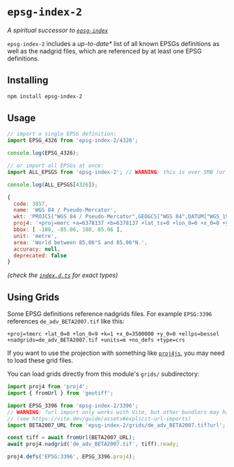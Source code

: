 # `epsg-index-2`

_A spiritual successor to
[`epsg-index`](https://github.com/derhuerst/epsg-index)_

`epsg-index-2` includes a _up-to-date\*_ list of all known EPSGs definitions as well as the nadgrid files, which are referenced by at least one EPSG definitions.

## Installing

```sh
npm install epsg-index-2
```

## Usage

```ts
// import a single EPSG definition:
import EPSG_4326 from 'epsg-index-2/4326';

console.log(EPSG_4326);

// or import all EPSGs at once:
import ALL_EPSGS from 'epsg-index-2'; // WARNING: this is over 5MB (or 500kB gzipped)

console.log(ALL_EPSGS[4326]);
```

```js
{
  code: 3857,
  name: 'WGS 84 / Pseudo-Mercator',
  wkt: 'PROJCS["WGS 84 / Pseudo-Mercator",GEOGCS["WGS 84",DATUM["WGS_1984",SPHEROID["WGS 84",6378137,298.257223563,AUTHORITY["EPSG","7030"]],AUTHORITY["EPSG","6326"]],PRIMEM["Greenwich",0,AUTHORITY["EPSG","8901"]],UNIT["degree",0.0174532925199433,AUTHORITY["EPSG","9122"]],AUTHORITY["EPSG","4326"]],PROJECTION["Mercator_1SP"],PARAMETER["central_meridian",0],PARAMETER["scale_factor",1],PARAMETER["false_easting",0],PARAMETER["false_northing",0],UNIT["metre",1,AUTHORITY["EPSG","9001"]],AXIS["Easting",EAST],AXIS["Northing",NORTH],EXTENSION["PROJ4","+proj=merc +a=6378137 +b=6378137 +lat_ts=0 +lon_0=0 +x_0=0 +y_0=0 +k=1 +units=m +nadgrids=@null +wktext +no_defs"],AUTHORITY["EPSG","3857"]]',
  proj4: '+proj=merc +a=6378137 +b=6378137 +lat_ts=0 +lon_0=0 +x_0=0 +y_0=0 +k=1 +units=m +nadgrids=@null +wktext +no_defs +type=crs',
  bbox: [ -180, -85.06, 180, 85.06 ],
  unit: 'metre',
  area: 'World between 85.06°S and 85.06°N.',
  accuracy: null,
  deprecated: false
}
```

_(check the [`index.d.ts`](./index.d.ts) for exact types)_

## Using Grids

Some EPSG definitions reference nadgrids files. For example `EPSG:3396`
references `de_adv_BETA2007.tif` like this:

```
+proj=tmerc +lat_0=0 +lon_0=9 +k=1 +x_0=3500000 +y_0=0 +ellps=bessel +nadgrids=de_adv_BETA2007.tif +units=m +no_defs +type=crs
```

If you want to use the projection with something like
[`proj4js`](https://github.com/proj4js/proj4js), you may need to load these grid
files.

You can load grids directly from this module's `grids/` subdirectory:

```ts
import proj4 from 'proj4';
import { fromUrl } from 'geotiff';

import EPSG_3396 from 'epsg-index-2/3396';
// WARNING: ?url import only works with Vite, but other bundlers may have similar features
// (see https://vite.dev/guide/assets#explicit-url-imports)
import BETA2007_URL from 'epsg-index-2/grids/de_adv_BETA2007.tif?url';

const tiff = await fromUrl(BETA2007_URL);
await proj4.nadgrid('de_adv_BETA2007.tif', tiff).ready;

proj4.defs('EPSG:3396', EPSG_3396.proj4);
```
